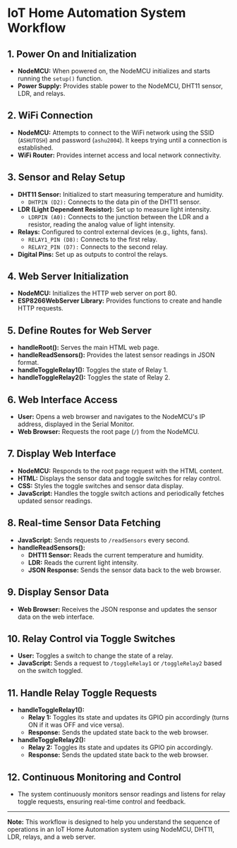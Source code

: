 # IoT Home Automation System Workflow

## 1. Power On and Initialization
- **NodeMCU:** When powered on, the NodeMCU initializes and starts running the `setup()` function.
- **Power Supply:** Provides stable power to the NodeMCU, DHT11 sensor, LDR, and relays.

## 2. WiFi Connection
- **NodeMCU:** Attempts to connect to the WiFi network using the SSID (`ASHUTOSH`) and password (`ashu2004`). It keeps trying until a connection is established.
- **WiFi Router:** Provides internet access and local network connectivity.

## 3. Sensor and Relay Setup
- **DHT11 Sensor:** Initialized to start measuring temperature and humidity.
  - `DHTPIN (D2):` Connects to the data pin of the DHT11 sensor.
- **LDR (Light Dependent Resistor):** Set up to measure light intensity.
  - `LDRPIN (A0):` Connects to the junction between the LDR and a resistor, reading the analog value of light intensity.
- **Relays:** Configured to control external devices (e.g., lights, fans).
  - `RELAY1_PIN (D8):` Connects to the first relay.
  - `RELAY2_PIN (D7):` Connects to the second relay.
- **Digital Pins:** Set up as outputs to control the relays.

## 4. Web Server Initialization
- **NodeMCU:** Initializes the HTTP web server on port 80.
- **ESP8266WebServer Library:** Provides functions to create and handle HTTP requests.

## 5. Define Routes for Web Server
- **handleRoot():** Serves the main HTML web page.
- **handleReadSensors():** Provides the latest sensor readings in JSON format.
- **handleToggleRelay1():** Toggles the state of Relay 1.
- **handleToggleRelay2():** Toggles the state of Relay 2.

## 6. Web Interface Access
- **User:** Opens a web browser and navigates to the NodeMCU's IP address, displayed in the Serial Monitor.
- **Web Browser:** Requests the root page (`/`) from the NodeMCU.

## 7. Display Web Interface
- **NodeMCU:** Responds to the root page request with the HTML content.
- **HTML:** Displays the sensor data and toggle switches for relay control.
- **CSS:** Styles the toggle switches and sensor data display.
- **JavaScript:** Handles the toggle switch actions and periodically fetches updated sensor readings.

## 8. Real-time Sensor Data Fetching
- **JavaScript:** Sends requests to `/readSensors` every second.
- **handleReadSensors():**
  - **DHT11 Sensor:** Reads the current temperature and humidity.
  - **LDR:** Reads the current light intensity.
  - **JSON Response:** Sends the sensor data back to the web browser.

## 9. Display Sensor Data
- **Web Browser:** Receives the JSON response and updates the sensor data on the web interface.

## 10. Relay Control via Toggle Switches
- **User:** Toggles a switch to change the state of a relay.
- **JavaScript:** Sends a request to `/toggleRelay1` or `/toggleRelay2` based on the switch toggled.

## 11. Handle Relay Toggle Requests
- **handleToggleRelay1():**
  - **Relay 1:** Toggles its state and updates its GPIO pin accordingly (turns ON if it was OFF and vice versa).
  - **Response:** Sends the updated state back to the web browser.
- **handleToggleRelay2():**
  - **Relay 2:** Toggles its state and updates its GPIO pin accordingly.
  - **Response:** Sends the updated state back to the web browser.

## 12. Continuous Monitoring and Control
- The system continuously monitors sensor readings and listens for relay toggle requests, ensuring real-time control and feedback.

---

**Note:** This workflow is designed to help you understand the sequence of operations in an IoT Home Automation system using NodeMCU, DHT11, LDR, relays, and a web server.
